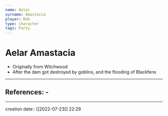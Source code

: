 ```yaml
---
name: Aelar
surname: Amastacia
player: Rob
type: character
tags: Party
---
```


# Aelar Amastacia
- Originally from Witchwood
- After the dam got destroyed by goblins, and the flooding of Blackfens
___ 
## References: - 
--- 
creation date:: [[2022-07-23]] 22:29